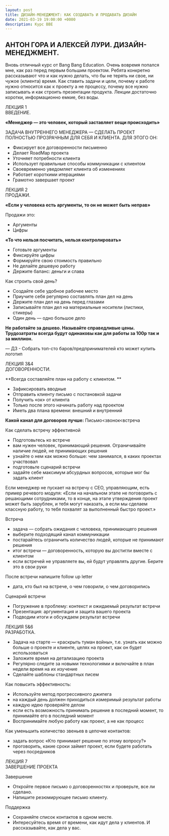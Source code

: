 ```yaml
---
layout: post
title: ДИЗАЙН-МЕНЕДЖМЕНТ: КАК СОЗДАВАТЬ И ПРОДАВАТЬ ДИЗАЙН 
date: 2021-03-19 19:00:00 +0000
description: Курс BBE
---
```


## <span class="mark">АНТОН ГОРА И АЛЕКСЕЙ ЛУРИ. ДИЗАЙН-МЕНЕДЖМЕНТ.</span>

Вновь отличный курс от Bang Bang Education. Очень вовремя попался мне, как раз перед первым большим проектом. Ребята конкретно рассказывают что и как нужно делать, что бы не терять ни свое, ни чужое (клиента) время. Как ставить задачи и цели, почему к работе нужно относится как к проекту а не процессу, почему все нужно записывать и как строить презентации продукта. Лекции достаточно коротки, информационно емкие, без воды.

ЛЕКЦИЯ 1  
ВВЕДЕНИЕ.  

**«Менеджер — это человек, который заставляет вещи происходить»**

ЗАДАЧА ВНУТРЕННЕГО МЕНЕДЖЕРА — СДЕЛАТЬ ПРОЕКТ ПОЛНОСТЬЮ ПРОЗРАЧНЫМ ДЛЯ СЕБЯ И КЛИЕНТА. ДЛЯ ЭТОГО ОН:
* Фиксирует все договоренности письменно
* Делает RoadMap проекта
* Уточняет потребности клиента
* Использует правильные способы коммуникации с клиентом
* Своевременно уведомляет клиента об изменениях
* Работает короткими итерациями
* Грамотно завершает проект


ЛЕКЦИЯ 2  
ПРОДАЖИ.  

**«Если у человека есть аргументы, то он не может быть неправ»**

Продажи это:
* Аргументы
* Цифры

**«То что нельзя посчитать, нельзя контролировать»**

* Готовьте аргументы
* Фиксируйте цифры
* Формируйте свою стоимость правильно
* Не делайте дешевую работу
* Держите баланс: деньги и слава

Как строить свой день?
* Создайте себе удобное рабочее место
* Приучите себя регулярно составлять план дел на день
* Держите план дел на день перед глазами
* Записывайте план дел на материальные носители (листики, стикеры)
* Один день — одно большое дело

**Не работайте за дешево. Называйте справедливые цены. Трудозатраты всегда будут одинаковы как для работы за 100р так и за миллион.**

—
ДЗ - Собрать топ-сто баров/предпринимателей кто может купить логотип


ЛЕКЦИЯ 3&4  
ДОГОВОРЕННОСТИ.   


**Всегда составляйте план на работу с клиентом. **

* Зафиксировать вводные
* Отправить клиенту письмо с постановкой задачи
* Получить «ок» от клиента
* Только после этого начинать работу над проектом
* Иметь два плана времени: внешний и внутренний

**Какой канал для договоров лучше:**
Письмо<звонок<встреча

Как сделать встречу эффективной
* Подготовьтесь ко встрече
* вам нужен человек, принимающий решения. Ограничивайте наличие людей, не принимающих решения
* узнайте о нем как можно больше: чем занимался, в каких проектах участвовал
* подготовьте сценарий встречи
* задайте себе максимум абсурдных вопросов, которые мог бы задать клиент

Если менеджер не пускает на встречу с СЕО, управляющим, есть пример речевого модуля:
«Если на начальном этапе не поговорить с решающими сотрудниками, то в конце, на этапе утверждения проект может быть зарублен, и тебя могут наказать, а если мы сделаем классную работу, то тебя похвалят за выполненный быстро проект.»

Встреча
* задача — собрать ожидания с человека, принимающего решения
* выберите подходящий канал коммуникации
* постарайтесь ограничить количество людей, которые не принимают решения
* итог встречи — договоренность, которую вы достигли вместе с клиентом
* если встречей не управляете вы, ей будут управлять другие. Берите это в свои руки

После встречи напишите follow up letter
* дата, кто был на встрече, о чем говорили, о чем договорились

Сценарий встречи
* Погружение в проблему: контекст и ожидаемый результат встречи
* Презентация: аргументация и защита вашего проекта
* Подводим итоги и обсуждаем результат встречи


ЛЕКЦИЯ 5&6  
РАЗРАБОТКА.   

* Задача на старте — «раскрыть туман войны», т.е. узнать как можно больше о проекте и клиенте, целях на проект, как он будет использоваться 
* Заложите время на детализацию проекта
* Регулярно следите за новыми технологиями и включайте в план недели время на их изучение
* Сделайте шаблоны стандартных писем

Как повысить эффективность:
* Используйте метод прогрессивного джипега
* на каждый день должен приходиться измеримый результат работы
* каждую идею проверяйте делом
* если есть возможность принимать решение в последний момент, то принимайте его в последний момент
* Воспринимайте любую работу как проект, а не как процесс

Как уменьшить количество звеньев в цепочке контактов:
* задать вопрос «Кто принимает решение по этому вопросу?»
* проговорить, какие сроки займет проект, если будете работать через посредников


ЛЕКЦИЯ 7  
ЗАВЕРШЕНИЕ ПРОЕКТА  

Завершение
* Откройте первое письмо о договоренностях и проверьте, все ли сделано.
* Напишите резюмирующее письмо клиенту.

Поддержка
* Сохраняйте список контактов в одном месте.
* Интересуйтесь время от времени, как идут дела у клиентов. И рассказывайте, как дела у вас.

